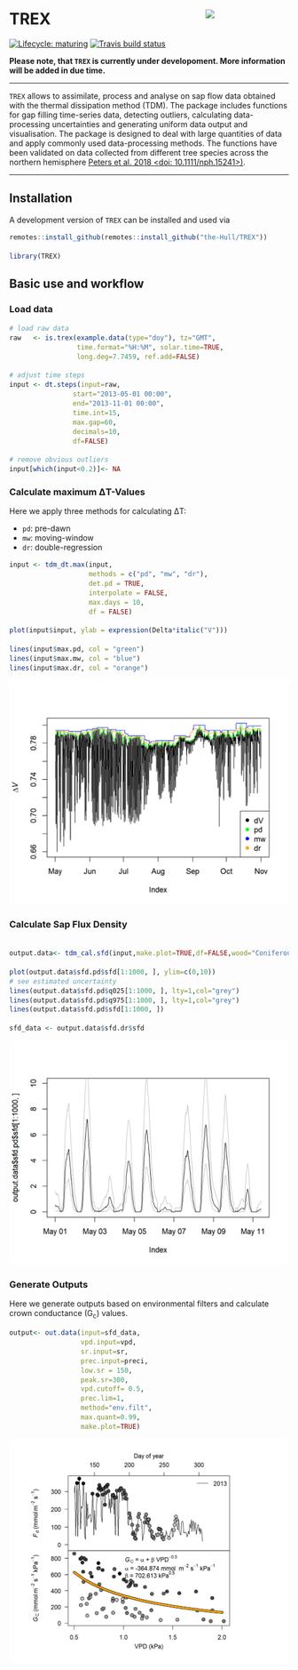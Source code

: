 # TREX <img src="man/trex_logo.png" align="right" width = "150"/>


<!-- badges: start -->
[![Lifecycle: maturing](https://img.shields.io/badge/lifecycle-maturing-blue.svg)](https://www.tidyverse.org/lifecycle/#maturing)
[![Travis build status](https://travis-ci.org/the-Hull/TREX.svg?branch=master)](https://travis-ci.org/the-Hull/TREX)
<!-- badges: end -->


**Please note, that `TREX` is currently under developoment.  More information will be added in due time.**

---

`TREX` allows to assimilate, process and analyse on sap flow data obtained with the thermal dissipation method (TDM). 
The package includes functions for gap filling time-series data, detecting outliers, calculating data-processing uncertainties and generating uniform data output and visualisation.
The package is designed to deal with large quantities of data and apply commonly used data-processing methods. 
The functions have been validated on data collected from different tree species across the northern hemisphere [Peters et al. 2018 <doi: 10.1111/nph.15241>)](https://doi.org/10.1111/nph.15241).   

---

## Installation

A development version of `TREX` can be installed and used via

```r
remotes::install_github(remotes::install_github("the-Hull/TREX"))

library(TREX)

```

## Basic use and workflow


### Load data

```r
# load raw data
raw   <- is.trex(example.data(type="doy"), tz="GMT",
                 time.format="%H:%M", solar.time=TRUE,
                 long.deg=7.7459, ref.add=FALSE)
                 
# adjust time steps
input <- dt.steps(input=raw, 
                start="2013-05-01 00:00",
                end="2013-11-01 00:00",
                time.int=15,
                max.gap=60,
                decimals=10,
                df=FALSE)
                
# remove obvious outliers
input[which(input<0.2)]<- NA


```

### Calculate maximum &Delta;T-Values

Here we apply three methods for calculating &Delta;T:  

- `pd`: pre-dawn
- `mw`: moving-window
- `dr`: double-regression

```r
input <- tdm_dt.max(input,
                    methods = c("pd", "mw", "dr"),
                    det.pd = TRUE,
                    interpolate = FALSE,
                    max.days = 10,
                    df = FALSE)
                    
plot(input$input, ylab = expression(Delta*italic("V")))

lines(input$max.pd, col = "green")
lines(input$max.mw, col = "blue")
lines(input$max.dr, col = "orange")

```
![](man/figures/dtmax.png)

### Calculate Sap Flux Density


```r

output.data<- tdm_cal.sfd(input,make.plot=TRUE,df=FALSE,wood="Coniferous")

plot(output.data$sfd.pd$sfd[1:1000, ], ylim=c(0,10))
# see estimated uncertainty
lines(output.data$sfd.pd$q025[1:1000, ], lty=1,col="grey")
lines(output.data$sfd.pd$q975[1:1000, ], lty=1,col="grey")
lines(output.data$sfd.pd$sfd[1:1000, ])

sfd_data <- output.data$sfd.dr$sfd


```
![](man/figures/sfd.png)


### Generate Outputs 

Here we generate outputs based on environmental filters and calculate crown conductance (G<sub>c</sub>) values.


```r
output<- out.data(input=sfd_data,
                  vpd.input=vpd, 
                  sr.input=sr,
                  prec.input=preci,
                  low.sr = 150,
                  peak.sr=300, 
                  vpd.cutoff= 0.5, 
                  prec.lim=1,
                  method="env.filt", 
                  max.quant=0.99, 
                  make.plot=TRUE)

```

![](man/figures/output.png)

